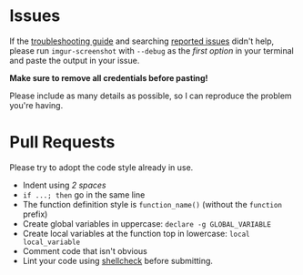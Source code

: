 # Issues

If the [troubleshooting guide](https://github.com/jomo/imgur-screenshot/wiki/Troubleshooting) and searching [reported issues](https://github.com/jomo/imgur-screenshot/issues) didn't help, please run `imgur-screenshot` with `--debug` as the *first option* in your terminal and paste the output in your issue.

**Make sure to remove all credentials before pasting!**

Please include as many details as possible, so I can reproduce the problem you're having.


# Pull Requests

Please try to adopt the code style already in use.

* Indent using *2 spaces*
* `if ...; then` go in the same line
* The function definition style is `function_name()` (without the `function` prefix)
* Create global variables in uppercase: `declare -g GLOBAL_VARIABLE`
* Create local variables at the function top in lowercase: `local local_variable`
* Comment code that isn't obvious
* Lint your code using [shellcheck](https://github.com/koalaman/shellcheck) before submitting.